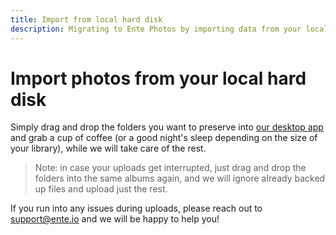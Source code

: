 ```yaml
---
title: Import from local hard disk
description: Migrating to Ente Photos by importing data from your local hard disk
---
```


# Import photos from your local hard disk

Simply drag and drop the folders you want to preserve into
[our desktop app](https://ente.io/download/desktop) and grab a cup of coffee (or
a good night's sleep depending on the size of your library), while we will take
care of the rest.

> Note: in case your uploads get interrupted, just drag and drop the folders
> into the same albums again, and we will ignore already backed up files and
> upload just the rest.

If you run into any issues during uploads, please reach out to
[support@ente.io](mailto:support@ente.io) and we will be happy to help you!
